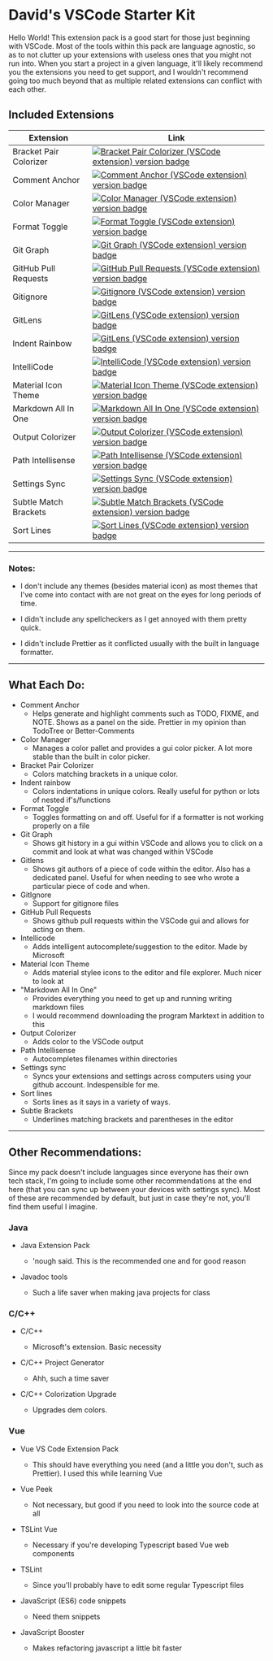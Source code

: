 # David's VSCode Starter Kit

Hello World! This extension pack is a good start for those just beginning with VSCode. Most of the tools within this pack are language agnostic, so as to not clutter up your extensions with useless ones that you might not run into. When you start a project in a given language, it'll likely recommend you the extensions you need to get support, and I wouldn't recommend going too much beyond that as multiple related extensions can conflict with each other.

## Included Extensions

| Extension              | Link                                                                                                                                                                                                                                                                                                           |
| ---------------------- | -------------------------------------------------------------------------------------------------------------------------------------------------------------------------------------------------------------------------------------------------------------------------------------------------------------- |
| Bracket Pair Colorizer | [![Bracket Pair Colorizer (VSCode extension) version badge](https://vsmarketplacebadge.apphb.com/version-short/CoenraadS.bracket-pair-colorizer-2.svg?color=blue&style=?style=for-the-badge&logo=visual-studio-co)](https://marketplace.visualstudio.com/items?itemName=CoenraadS.bracket-pair-colorizer-2)    |
| Comment Anchor         | [![Comment Anchor (VSCode extension) version badge](https://vsmarketplacebadge.apphb.com/version-short/exodiusstudios.comment-anchors.svg?color=blue&style=?style=for-the-badge&logo=visual-studi)](https://marketplace.visualstudio.com/items?itemName=exodiusstudios.comment-anchors)                        |
| Color Manager          | [![Color Manager (VSCode extension) version badge](https://vsmarketplacebadge.apphb.com/version-short/royaction.color-manager.svg?color=blue&style=?style=for-the-badge&logo=visual-studi)](https://marketplace.visualstudio.com/items?itemName=royaction.color-manager)                                       |
| Format Toggle          | [![Format Toggle (VSCode extension) version badge](https://vsmarketplacebadge.apphb.com/version-short/tombonnike.vscode-status-bar-format-toggle.svg?color=blue&style=?style=for-the-badge&logo=visual-studi)](https://marketplace.visualstudio.com/items?itemName=tombonnike.vscode-status-bar-format-toggle) |
| Git Graph              | [![Git Graph (VSCode extension) version badge](https://vsmarketplacebadge.apphb.com/version-short/mhutchie.git-graph.svg?color=blue&style=?style=for-the-badge&logo=visual-studi)](https://marketplace.visualstudio.com/items?itemName=mhutchie.git-graph)                                                     |
| GitHub Pull Requests   | [![GitHub Pull Requests (VSCode extension) version badge](https://vsmarketplacebadge.apphb.com/version-short/GitHub.vscode-pull-request-github.svg?color=blue&style=?style=for-the-badge&logo=visual-studi)](https://marketplace.visualstudio.com/items?itemName=GitHub.vscode-pull-request-github)            |
| Gitignore              | [![Gitignore (VSCode extension) version badge](https://vsmarketplacebadge.apphb.com/version-short/codezombiech.gitignore.svg?color=blue&style=?style=for-the-badge&logo=visual-studi)](https://marketplace.visualstudio.com/items?itemName=codezombiech.gitignore)                                             |
| GitLens                | [![GitLens (VSCode extension) version badge](https://vsmarketplacebadge.apphb.com/version-short/eamodio.gitlens.svg?color=blue&style=?style=for-the-badge&logo=visual-studio-co)](https://marketplace.visualstudio.com/items?itemName=eamodio.gitlens)                                                         |
| Indent Rainbow         | [![GitLens (VSCode extension) version badge](https://vsmarketplacebadge.apphb.com/version-short/eamodio.gitlens.svg?color=blue&style=?style=for-the-badge&logo=visual-studio-)](https://marketplace.visualstudio.com/items?itemName=oderwat.indent-rainbow)                                                    |
| IntelliCode            | [![IntelliCode (VSCode extension) version badge](https://vsmarketplacebadge.apphb.com/version-short/VisualStudioExptTeam.vscodeintellicode.svg?color=blue&style=?style=for-the-badge&logo=visual-studio-co)](https://marketplace.visualstudio.com/items?itemName=VisualStudioExptTeam.vscodeintellicode)       |
| Material Icon Theme    | [![Material Icon Theme (VSCode extension) version badge](https://vsmarketplacebadge.apphb.com/version-short/PKief.material-icon-theme.svg?color=blue&style=?style=for-the-badge&logo=visual-studio-co)](https://marketplace.visualstudio.com/items?itemName=PKief.material-icon-theme)                         |
| Markdown All In One    | [![Markdown All In One (VSCode extension) version badge](https://vsmarketplacebadge.apphb.com/version-short/yzhang.markdown-all-in-one.svg?color=blue&style=?style=for-the-badge&logo=visual-studio-co)](https://marketplace.visualstudio.com/items?itemName=yzhang.markdown-all-in-one)                       |
| Output Colorizer       | [![Output Colorizer (VSCode extension) version badge](https://vsmarketplacebadge.apphb.com/version-short/IBM.output-colorizer.svg?color=blue&style=?style=for-the-badge&logo=visual-studio-co)](https://marketplace.visualstudio.com/items?itemName=IBM.output-colorizer)                                      |
| Path Intellisense      | [![Path Intellisense (VSCode extension) version badge](https://vsmarketplacebadge.apphb.com/version-short/christian-kohler.path-intellisense.svg?color=blue&style=?style=for-the-badge&logo=visual-studio-co)](https://marketplace.visualstudio.com/items?itemName=christian-kohler.path-intellisense)         |
| Settings Sync          | [![Settings Sync (VSCode extension) version badge](https://vsmarketplacebadge.apphb.com/version-short/Shan.code-settings-sync.svg?color=blue&style=?style=for-the-badge&logo=visual-studio-co)](https://marketplace.visualstudio.com/items?itemName=Shan.code-settings-sync)                                   |
| Subtle Match Brackets  | [![Subtle Match Brackets (VSCode extension) version badge](https://vsmarketplacebadge.apphb.com/version-short/rafamel.subtle-brackets.svg?color=blue&style=?style=for-the-badge&logo=visual-studio-co)](https://marketplace.visualstudio.com/items?itemName=rafamel.subtle-brackets)                           |
| Sort Lines             | [![Sort Lines (VSCode extension) version badge](https://vsmarketplacebadge.apphb.com/version-short/tyriar.sort-lines.svg?color=blue&style=?style=for-the-badge&logo=visual-studio-co)](https://marketplace.visualstudio.com/items?itemName=tyriar.sort-lines)                                                  |

---

### Notes:

- I don't include any themes (besides material icon) as most themes that I've come into contact with are not great on the eyes for long periods of time.

- I didn't include any spellcheckers as I get annoyed with them pretty quick.

- I didn't include Prettier as it conflicted usually with the built in language formatter.

---

## What Each Do:

- Comment Anchor
  - Helps generate and highlight comments such as TODO, FIXME, and NOTE. Shows as a panel on the side. Prettier in my opinion than TodoTree or Better-Comments
- Color Manager
  - Manages a color pallet and provides a gui color picker. A lot more stable than the built in color picker.
- Bracket Pair Colorizer
  - Colors matching brackets in a unique color.
- Indent rainbow
  - Colors indentations in unique colors. Really useful for python or lots of nested if's/functions
- Format Toggle
  - Toggles formatting on and off. Useful for if a formatter is not working properly on a file
- Git Graph
  - Shows git history in a gui within VSCode and allows you to click on a commit and look at what was changed within VSCode
- Gitlens
  - Shows git authors of a piece of code within the editor. Also has a dedicated panel. Useful for when needing to see who wrote a particular piece of code and when.
- GitIgnore
  - Support for gitignore files
- GitHub Pull Requests
  - Shows github pull requests within the VSCode gui and allows for acting on them.
- Intellicode
  - Adds intelligent autocomplete/suggestion to the editor. Made by Microsoft
- Material Icon Theme
  - Adds material stylee icons to the editor and file explorer. Much nicer to look at
- "Markdown All In One"
  - Provides everything you need to get up and running writing markdown files
  - I would recommend downloading the program Marktext in addition to this
- Output Colorizer
  - Adds color to the VSCode output
- Path Intellisense
  - Autocompletes filenames within directories
- Settings sync
  - Syncs your extensions and settings across computers using your github account. Indespensible for me.
- Sort lines
  - Sorts lines as it says in a variety of ways.
- Subtle Brackets
  - Underlines matching brackets and parentheses in the editor

---

## Other Recommendations:

Since my pack doesn't include languages since everyone has their own tech stack, I'm going to include some other recommendations at the end here (that you can sync up between your devices with settings sync). Most of these are recommended by default, but just in case they're not, you'll find them useful I imagine.

### Java

- Java Extension Pack
  
  - 'nough said. This is the recommended one and for good reason

- Javadoc tools
  
  - Such a life saver when making java projects for class

### C/C++

- C/C++
  
  - Microsoft's extension. Basic necessity

- C/C++ Project Generator
  
  - Ahh, such a time saver

- C/C++ Colorization Upgrade
  
  - Upgrades dem colors. 

### Vue

- Vue VS Code Extension Pack
  
  - This should have everything you need (and a little you don't, such as Prettier). I used this while learning Vue

- Vue Peek
  
  - Not necessary, but good if you need to look into the source code at all

- TSLint Vue
  
  - Necessary if you're developing Typescript based Vue web components

- TSLint
  
  - Since you'll probably have to edit some regular Typescript files

- JavaScript (ES6) code snippets
  
  - Need them snippets

- JavaScript Booster
  
  - Makes refactoring javascript a little bit faster





























